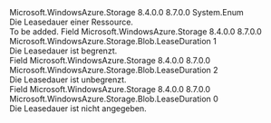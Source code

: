 <Type Name="LeaseDuration" FullName="Microsoft.WindowsAzure.Storage.Blob.LeaseDuration">
  <TypeSignature Language="C#" Value="public enum LeaseDuration" />
  <TypeSignature Language="ILAsm" Value=".class public auto ansi sealed LeaseDuration extends System.Enum" />
  <TypeSignature Language="DocId" Value="T:Microsoft.WindowsAzure.Storage.Blob.LeaseDuration" />
  <TypeSignature Language="VB.NET" Value="Public Enum LeaseDuration" />
  <TypeSignature Language="F#" Value="type LeaseDuration = " />
  <AssemblyInfo>
    <AssemblyName>Microsoft.WindowsAzure.Storage</AssemblyName>
    <AssemblyVersion>8.4.0.0</AssemblyVersion>
    <AssemblyVersion>8.7.0.0</AssemblyVersion>
  </AssemblyInfo>
  <Base>
    <BaseTypeName>System.Enum</BaseTypeName>
  </Base>
  <Docs>
    <summary>
            Die Leasedauer einer Ressource.
            </summary>
    <remarks>To be added.</remarks>
  </Docs>
  <Members>
    <Member MemberName="Fixed">
      <MemberSignature Language="C#" Value="Fixed" />
      <MemberSignature Language="ILAsm" Value=".field public static literal valuetype Microsoft.WindowsAzure.Storage.Blob.LeaseDuration Fixed = int32(1)" />
      <MemberSignature Language="DocId" Value="F:Microsoft.WindowsAzure.Storage.Blob.LeaseDuration.Fixed" />
      <MemberSignature Language="VB.NET" Value="Fixed" />
      <MemberSignature Language="F#" Value="Fixed = 1" Usage="Microsoft.WindowsAzure.Storage.Blob.LeaseDuration.Fixed" />
      <MemberType>Field</MemberType>
      <AssemblyInfo>
        <AssemblyName>Microsoft.WindowsAzure.Storage</AssemblyName>
        <AssemblyVersion>8.4.0.0</AssemblyVersion>
        <AssemblyVersion>8.7.0.0</AssemblyVersion>
      </AssemblyInfo>
      <ReturnValue>
        <ReturnType>Microsoft.WindowsAzure.Storage.Blob.LeaseDuration</ReturnType>
      </ReturnValue>
      <MemberValue>1</MemberValue>
      <Docs>
        <summary>
            Die Leasedauer ist begrenzt.
            </summary>
      </Docs>
    </Member>
    <Member MemberName="Infinite">
      <MemberSignature Language="C#" Value="Infinite" />
      <MemberSignature Language="ILAsm" Value=".field public static literal valuetype Microsoft.WindowsAzure.Storage.Blob.LeaseDuration Infinite = int32(2)" />
      <MemberSignature Language="DocId" Value="F:Microsoft.WindowsAzure.Storage.Blob.LeaseDuration.Infinite" />
      <MemberSignature Language="VB.NET" Value="Infinite" />
      <MemberSignature Language="F#" Value="Infinite = 2" Usage="Microsoft.WindowsAzure.Storage.Blob.LeaseDuration.Infinite" />
      <MemberType>Field</MemberType>
      <AssemblyInfo>
        <AssemblyName>Microsoft.WindowsAzure.Storage</AssemblyName>
        <AssemblyVersion>8.4.0.0</AssemblyVersion>
        <AssemblyVersion>8.7.0.0</AssemblyVersion>
      </AssemblyInfo>
      <ReturnValue>
        <ReturnType>Microsoft.WindowsAzure.Storage.Blob.LeaseDuration</ReturnType>
      </ReturnValue>
      <MemberValue>2</MemberValue>
      <Docs>
        <summary>
            Die Leasedauer ist unbegrenzt.
            </summary>
      </Docs>
    </Member>
    <Member MemberName="Unspecified">
      <MemberSignature Language="C#" Value="Unspecified" />
      <MemberSignature Language="ILAsm" Value=".field public static literal valuetype Microsoft.WindowsAzure.Storage.Blob.LeaseDuration Unspecified = int32(0)" />
      <MemberSignature Language="DocId" Value="F:Microsoft.WindowsAzure.Storage.Blob.LeaseDuration.Unspecified" />
      <MemberSignature Language="VB.NET" Value="Unspecified" />
      <MemberSignature Language="F#" Value="Unspecified = 0" Usage="Microsoft.WindowsAzure.Storage.Blob.LeaseDuration.Unspecified" />
      <MemberType>Field</MemberType>
      <AssemblyInfo>
        <AssemblyName>Microsoft.WindowsAzure.Storage</AssemblyName>
        <AssemblyVersion>8.4.0.0</AssemblyVersion>
        <AssemblyVersion>8.7.0.0</AssemblyVersion>
      </AssemblyInfo>
      <ReturnValue>
        <ReturnType>Microsoft.WindowsAzure.Storage.Blob.LeaseDuration</ReturnType>
      </ReturnValue>
      <MemberValue>0</MemberValue>
      <Docs>
        <summary>
            Die Leasedauer ist nicht angegeben.
            </summary>
      </Docs>
    </Member>
  </Members>
</Type>